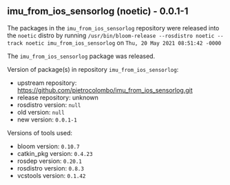 ## imu_from_ios_sensorlog (noetic) - 0.0.1-1

The packages in the `imu_from_ios_sensorlog` repository were released into the `noetic` distro by running `/usr/bin/bloom-release --rosdistro noetic --track noetic imu_from_ios_sensorlog` on `Thu, 20 May 2021 08:51:42 -0000`

The `imu_from_ios_sensorlog` package was released.

Version of package(s) in repository `imu_from_ios_sensorlog`:

- upstream repository: https://github.com/pietrocolombo/imu_from_ios_sensorlog.git
- release repository: unknown
- rosdistro version: `null`
- old version: `null`
- new version: `0.0.1-1`

Versions of tools used:

- bloom version: `0.10.7`
- catkin_pkg version: `0.4.23`
- rosdep version: `0.20.1`
- rosdistro version: `0.8.3`
- vcstools version: `0.1.42`


